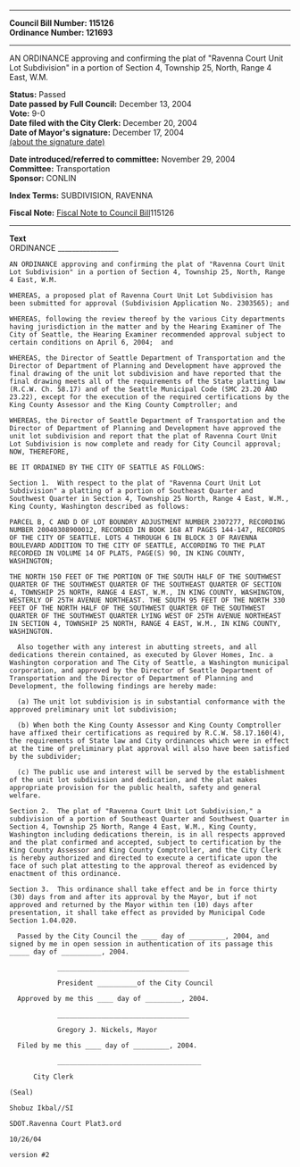 * * * * *  
  
**Council Bill Number: [](#h0)[](#h2)115126**   
**Ordinance Number: 121693**  
  
* * * * *  
  
AN ORDINANCE approving and confirming the plat of "Ravenna Court Unit Lot Subdivision" in a portion of Section 4, Township 25, North, Range 4 East, W.M.  
  
**Status:** Passed   
**Date passed by Full Council:** December 13, 2004   
**Vote:** 9-0   
**Date filed with the City Clerk:** December 20, 2004   
**Date of Mayor's signature:** December 17, 2004   
[(about the signature date)](/~public/approvaldate.htm)   
  
  
**Date introduced/referred to committee:** November 29, 2004   
**Committee:** Transportation   
**Sponsor:** CONLIN   
  
**Index Terms:** SUBDIVISION, RAVENNA  
  
**Fiscal Note:** [Fiscal Note to Council Bill](http://clerk.seattle.gov/~public/fnote/115126.htm)[](#h1)[](#h3)115126  
  
* * * * *  
  
**Text**  
    ORDINANCE _________________  
  
    AN ORDINANCE approving and confirming the plat of "Ravenna Court Unit  
    Lot Subdivision" in a portion of Section 4, Township 25, North, Range  
    4 East, W.M.  
  
    WHEREAS, a proposed plat of Ravenna Court Unit Lot Subdivision has  
    been submitted for approval (Subdivision Application No. 2303565); and  
  
    WHEREAS, following the review thereof by the various City departments  
    having jurisdiction in the matter and by the Hearing Examiner of The  
    City of Seattle, the Hearing Examiner recommended approval subject to  
    certain conditions on April 6, 2004;  and  
  
    WHEREAS, the Director of Seattle Department of Transportation and the  
    Director of Department of Planning and Development have approved the  
    final drawing of the unit lot subdivision and have reported that the  
    final drawing meets all of the requirements of the State platting law  
    (R.C.W. Ch. 58.17) and of the Seattle Municipal Code (SMC 23.20 AND  
    23.22), except for the execution of the required certifications by the  
    King County Assessor and the King County Comptroller; and  
  
    WHEREAS, the Director of Seattle Department of Transportation and the  
    Director of Department of Planning and Development have approved the  
    unit lot subdivision and report that the plat of Ravenna Court Unit  
    Lot Subdivision is now complete and ready for City Council approval;  
    NOW, THEREFORE,  
  
    BE IT ORDAINED BY THE CITY OF SEATTLE AS FOLLOWS:  
  
    Section 1.  With respect to the plat of "Ravenna Court Unit Lot  
    Subdivision" a platting of a portion of Southeast Quarter and  
    Southwest Quarter in Section 4, Township 25 North, Range 4 East, W.M.,  
    King County, Washington described as follows:  
  
    PARCEL B, C AND D OF LOT BOUNDRY ADJUSTMENT NUMBER 2307277, RECORDING  
    NUMBER 20040308900012, RECORDED IN BOOK 168 AT PAGES 144-147, RECORDS  
    OF THE CITY OF SEATTLE. LOTS 4 THROUGH 6 IN BLOCK 3 OF RAVENNA  
    BOULEVARD ADDITION TO THE CITY OF SEATTLE, ACCORDING TO THE PLAT  
    RECORDED IN VOLUME 14 OF PLATS, PAGE(S) 90, IN KING COUNTY,  
    WASHINGTON;  
  
    THE NORTH 150 FEET OF THE PORTION OF THE SOUTH HALF OF THE SOUTHWEST  
    QUARTER OF THE SOUTHWEST QUARTER OF THE SOUTHEAST QUARTER OF SECTION  
    4, TOWNSHIP 25 NORTH, RANGE 4 EAST, W.M., IN KING COUNTY, WASHINGTON,  
    WESTERLY OF 25TH AVENUE NORTHEAST. THE SOUTH 95 FEET OF THE NORTH 330  
    FEET OF THE NORTH HALF OF THE SOUTHWEST QUARTER OF THE SOUTHWEST  
    QUARTER OF THE SOUTHWEST QUARTER LYING WEST OF 25TH AVENUE NORTHEAST  
    IN SECTION 4, TOWNSHIP 25 NORTH, RANGE 4 EAST, W.M., IN KING COUNTY,  
    WASHINGTON.  
  
      Also together with any interest in abutting streets, and all  
    dedications therein contained, as executed by Glover Homes, Inc. a  
    Washington corporation and The City of Seattle, a Washington municipal  
    corporation, and approved by the Director of Seattle Department of  
    Transportation and the Director of Department of Planning and  
    Development, the following findings are hereby made:  
  
      (a) The unit lot subdivision is in substantial conformance with the  
    approved preliminary unit lot subdivision;  
  
      (b) When both the King County Assessor and King County Comptroller  
    have affixed their certifications as required by R.C.W. 58.17.160(4),  
    the requirements of State law and City ordinances which were in effect  
    at the time of preliminary plat approval will also have been satisfied  
    by the subdivider;  
  
      (c) The public use and interest will be served by the establishment  
    of the unit lot subdivision and dedication, and the plat makes  
    appropriate provision for the public health, safety and general  
    welfare.  
  
    Section 2.  The plat of "Ravenna Court Unit Lot Subdivision," a  
    subdivision of a portion of Southeast Quarter and Southwest Quarter in  
    Section 4, Township 25 North, Range 4 East, W.M., King County,  
    Washington including dedications therein, is in all respects approved  
    and the plat confirmed and accepted, subject to certification by the  
    King County Assessor and King County Comptroller, and the City Clerk  
    is hereby authorized and directed to execute a certificate upon the  
    face of such plat attesting to the approval thereof as evidenced by  
    enactment of this ordinance.  
  
    Section 3.  This ordinance shall take effect and be in force thirty  
    (30) days from and after its approval by the Mayor, but if not  
    approved and returned by the Mayor within ten (10) days after  
    presentation, it shall take effect as provided by Municipal Code  
    Section 1.04.020.  
  
      Passed by the City Council the ____ day of _________, 2004, and  
    signed by me in open session in authentication of its passage this  
    _____ day of __________, 2004.  
  
                _________________________________  
  
                President __________of the City Council  
  
      Approved by me this ____ day of _________, 2004.  
  
                _________________________________  
  
                Gregory J. Nickels, Mayor  
  
      Filed by me this ____ day of _________, 2004.  
  
                ____________________________________  
  
          City Clerk  
  
    (Seal)  
  
    Shobuz Ikbal//SI  
  
    SDOT.Ravenna Court Plat3.ord  
  
    10/26/04  
  
    version #2  
